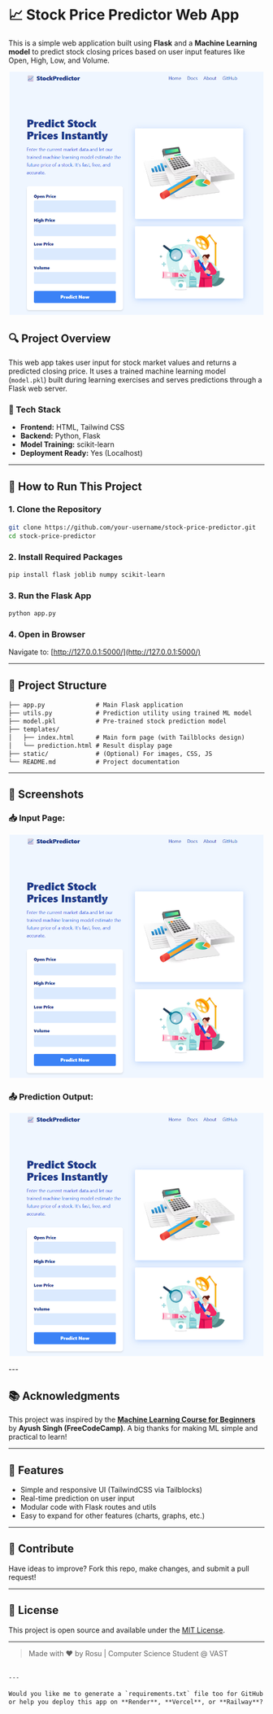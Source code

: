 
# 📈 Stock Price Predictor Web App

This is a simple web application built using **Flask** and a **Machine Learning model** to predict stock closing prices based on user input features like Open, High, Low, and Volume.

<p align="center">
  <img src="Screenshot 2025-06-08 150334.png" alt="Demo Screenshot" width="500"/>
</p>

## 🔍 Project Overview

This web app takes user input for stock market values and returns a predicted closing price. It uses a trained machine learning model (`model.pkl`) built during learning exercises and serves predictions through a Flask web server.

### 🧠 Tech Stack
- **Frontend:** HTML, Tailwind CSS
- **Backend:** Python, Flask
- **Model Training:** scikit-learn
- **Deployment Ready:** Yes (Localhost)

---

## 🚀 How to Run This Project

### 1. Clone the Repository
```bash
git clone https://github.com/your-username/stock-price-predictor.git
cd stock-price-predictor
````

### 2. Install Required Packages

```bash
pip install flask joblib numpy scikit-learn
```

### 3. Run the Flask App

```bash
python app.py
```

### 4. Open in Browser

Navigate to: [http://127.0.0.1:5000/](http://127.0.0.1:5000/)

---

## 📁 Project Structure

```
├── app.py              # Main Flask application
├── utils.py            # Prediction utility using trained ML model
├── model.pkl           # Pre-trained stock prediction model
├── templates/
│   ├── index.html      # Main form page (with Tailblocks design)
│   └── prediction.html # Result display page
├── static/             # (Optional) For images, CSS, JS
└── README.md           # Project documentation
```

---

## 📸 Screenshots

### 📥 Input Page:

<p align="center">
  <img src="Screenshot 2025-06-08 150334.png" alt="Demo Screenshot" width="500"/>
</p>

### 📤 Prediction Output:

<p align="center">
  <img src="Screenshot 2025-06-08 150334.png" alt="Demo Screenshot" width="500"/>
</p>
---

## 📚 Acknowledgments

This project was inspired by the [**Machine Learning Course for Beginners**](https://www.youtube.com/watch?v=GxZrEKZfW2o) by **Ayush Singh (FreeCodeCamp)**. A big thanks for making ML simple and practical to learn!

---

## 🌟 Features

* Simple and responsive UI (TailwindCSS via Tailblocks)
* Real-time prediction on user input
* Modular code with Flask routes and utils
* Easy to expand for other features (charts, graphs, etc.)

---

## 🙌 Contribute

Have ideas to improve? Fork this repo, make changes, and submit a pull request!

---

## 📝 License

This project is open source and available under the [MIT License](LICENSE).

---

> Made with ❤️ by Rosu | Computer Science Student @ VAST

```

---

Would you like me to generate a `requirements.txt` file too for GitHub or help you deploy this app on **Render**, **Vercel**, or **Railway**?
```
